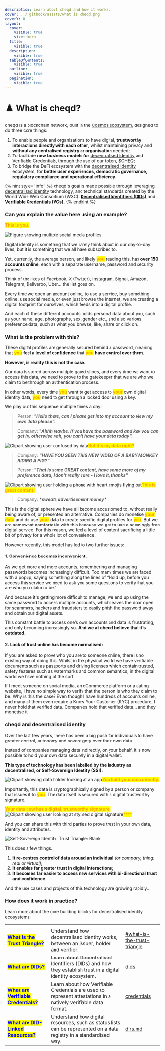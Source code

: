 ```yaml
---
description: Learn about cheqd and how it works.
cover: ../.gitbook/assets/what is cheqd.png
coverY: 0
layout:
  cover:
    visible: true
    size: hero
  title:
    visible: true
  description:
    visible: true
  tableOfContents:
    visible: true
  outline:
    visible: true
  pagination:
    visible: true
---
```


# ♟️ What is cheqd?

cheqd is a blockchain network, built in the [Cosmos ecosystem](https://cosmos.network/), designed to do three core things:

1. To enable people and organisations to have digital, **trustworthy interactions directly with each other**, whilst maintaining privacy and **without any centralised registry or organisation** needed;
2. To facilitate **new business models for** [decentralised identity](../decentralised-identity/start.md) and Verifiable Credentials, through the use of our token, $CHEQ;
3. To bridge the DeFi ecosystem with the [decentralised identity](../decentralised-identity/start.md) ecosystem, for **better user experiences, democratic governance, regulatory compliance and operational efficiency**.

{% hint style="info" %}
cheqd's goal is made possible through leveraging [decentralised identity](../decentralised-identity/start.md) technology, and technical standards created by the World Wide Web Consortium (W3C): [**Decentralised Identifiers (DIDs)**](../decentralised-identity/dids/what-is-a-did.md) and [**Verifiable Credentials (VCs)**](../decentralised-identity/credentials/what-is-a-vc.md)**.**
{% endhint %}

### Can you explain the value here using an example?

<mark style="color:orange;">**This is you.**</mark>

![Figure showing multiple social media profiles](<../.gitbook/assets/cheqd 101 - Social media icons image.png>)

Digital identity is something that we rarely think about in our day-to-day lives, but it is something that we all have subscribed to.

Yet, currently, the average person, and likely <mark style="color:orange;">**you**</mark> reading this, has **over 150 accounts online**, each with a separate username, password and security process.

Think of the likes of Facebook, X (Twitter), Instagram, Signal, Amazon, Telegram, Deliveroo, Uber... the list goes on.

Every time we open an account online, to use a service, buy something online, use social media, or even just browse the internet, we are creating a digital footprint for ourselves, which feeds into a digital profile.

And each of these different accounts holds personal data about you, such as your name, age, photographs, sex, gender etc., and also various preference data, such as what you browse, like, share or click on.

### **What is the problem with this?**

These digital profiles are generally secured behind a password, meaning that <mark style="color:orange;">**you**</mark> **feel a level of confidence** that <mark style="color:orange;">**you**</mark> **have control over them**.

**However, in reality this is not the case.**

Our data is stored across multiple gated siloes, and every time we want to access this data, we need to prove to the gatekeeper that we are who we claim to be through an authentication process.

In other words, every time <mark style="color:orange;">**you**</mark> want to get access to <mark style="color:orange;">**your**</mark> own digital identity data, <mark style="color:orange;">**you**</mark> need to get through a locked door using a key.

We play out this sequence multiple times a day:

> Person: _**"Hello there, can I please get into my account to view my own data please".**_
>
> Company: "_**Ahhh maybe, if you have the password and key you can get in, otherwise nah, you can't have your data today".**_

![Clipart showing user confused by data](<../.gitbook/assets/cheqd 101 - This is my data right.png>)<mark style="color:orange;">**But it's my data right?**</mark>

> Company: _**"HAVE YOU SEEN THIS NEW VIDEO OF A BABY MONKEY RIDING A PIG?"**_
>
> Person: _**"That is some GREAT content, have some more of my preference data, I don't really care - I love it, thanks"**_

![Clipart showing user holding a phone with heart emojis flying out](<../.gitbook/assets/cheqd 101 - This is great content image.png>)<mark style="color:orange;">**This is great content.**</mark>

> Company: _**\*sweats advertisement money\***_

This is the digital sphere we have all become accustomed to, without really being aware of, or presented an alternative. Companies do monetise <mark style="color:orange;">**your data**</mark> and do use <mark style="color:orange;">**your**</mark> data to create specific digital profiles for <mark style="color:orange;">**you**</mark>. But we are somewhat comfortable with this because we get to use a seemingly free digital service. For this reason, we feel a level of content sacrificing a little bit of privacy for a whole lot of convenience.

However recently, this model has led to two further issues:

#### **1. Convenience becomes inconvenient:**

As we get more and more accounts, remembering and managing passwords becomes increasingly difficult. Too many times we are faced with a popup, saying something along the lines of “Hold up, before you access this service we need to ask you some questions to verify that you are who you claim to be.”

And because it's getting more difficult to manage, we end up using the same password to access multiple accounts, which leaves the door open for scammers, hackers and fraudsters to easily phish the password away and obtain our digital assets.

This constant battle to access one’s own accounts and data is frustrating, and only becoming increasingly so. **And we at cheqd believe that it’s outdated.**

#### **2. Lack of trust online has become normalised:**

If you are asked to prove who you are to someone online, there is no existing way of doing this. Whilst in the physical world we have verifiable documents such as passports and driving licenses which contain trusted, safety features such as watermarks and common semantics, in the digital world we have nothing of the sort.

If I meet someone on social media, an eCommerce platform or a dating website, I have no simple way to verify that the person is who they claim to be. Why is this the case? Even though I have hundreds of accounts online, and many of them even require a Know Your Customer (KYC) procedure, I never hold that verified data. Companies hold that verified data... and they monetise it.

### cheqd and decentralised identity

Over the last few years, there has been a big push for individuals to have greater control, autonomy and sovereignty over their own data.

Instead of companies managing data indirectly, on your behalf, it is now possible to hold your own data securely in a digital wallet.

**This type of technology has been labelled by the industry as decentralised, or Self-Sovereign Identity (SSI).**

![Clipart showing data holder looking at an app](<../.gitbook/assets/cheqd 101 - You hold your data directly.png>)<mark style="color:orange;">**You hold your data directly.**</mark>

Importantly, this data is cryptographically signed by a person or company that issues it to <mark style="color:orange;">**you**</mark>. The data itself is secured with a digital trustworthy signature.

<mark style="color:orange;">**Your data now has a digital, trustworthy signature.**</mark> ![Clipart showing user looking at stylised digital signature](<../.gitbook/assets/cheqd 101 - Digital trustworthy signature.png>)<mark style="color:orange;">\*\*\*\*</mark>

And you can share this with third parties to prove trust in your own data, identity and attributes.

![Self-Sovereign Identity: Trust Triangle: Blank](<../.gitbook/assets/Trust Triangle - blank.png>)

This does a few things.

1. **It re-centres control of data around an individual** _(or company, thing: real or virtual)_**;**
2. **It enables far greater trust in digital interactions;**
3. **It becomes far easier to access new services with bi-directional trust and confidence.**

And the use cases and projects of this technology are growing rapidly...

### How does it work in practice?

Learn more about the core building blocks for decentralised identity ecosystems:

<table data-card-size="large" data-view="cards"><thead><tr><th></th><th></th><th data-hidden data-card-target data-type="content-ref"></th></tr></thead><tbody><tr><td><mark style="color:blue;"><strong>What is the Trust Triangle?</strong></mark></td><td>Understand how decentralised identity works, between an issuer, holder and verifier.</td><td><a href="../decentralised-identity/start.md#what-is-the-trust-triangle">#what-is-the-trust-triangle</a></td></tr><tr><td><mark style="color:blue;"><strong>What are DIDs?</strong></mark></td><td>Learn about Decentralised Identifiers (DIDs) and how they establish trust in a digital identity ecosystem.</td><td><a href="../decentralised-identity/dids/">dids</a></td></tr><tr><td><mark style="color:blue;"><strong>What are Verifiable Credentials?</strong></mark></td><td>Learn about how Verifiable Credentials are used to represent attestations in a natively verifiable data format.</td><td><a href="../decentralised-identity/credentials/">credentials</a></td></tr><tr><td><mark style="color:blue;"><strong>What are DID-Linked Resources?</strong></mark></td><td>Understand how digital resources, such as status lists can be represented on a data registry in a standardised way.</td><td><a href="../decentralised-identity/dlrs.md">dlrs.md</a></td></tr></tbody></table>
